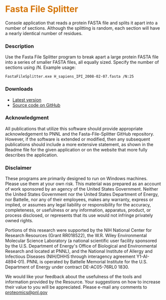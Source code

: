 # __<span style="color:#D57500">Fasta File Splitter</span>__
Console application that reads a protein FASTA file and splits it apart into a number of sections. Although the splitting is random, each section will have a nearly identical number of residues.

### Description
Use the Fasta File Splitter program to break apart a large protein FASTA file into a series of smaller FASTA files, all equally sized.  Specify the number of sections using /N.  Example usage:

`FastaFileSplitter.exe H_sapiens_IPI_2008-02-07.fasta /N:25`

### Downloads
* [Latest version](https://github.com/PNNL-Comp-Mass-Spec/Fasta-File-Splitter/releases/latest)
* [Source code on GitHub](https://github.com/PNNL-Comp-Mass-Spec/Fasta-File-Splitter)

### Acknowledgment

All publications that utilize this software should provide appropriate acknowledgement to PNNL and the Fasta-File-Splitter GitHub repository. However, if the software is extended or modified, then any subsequent publications should include a more extensive statement, as shown in the Readme file for the given application or on the website that more fully describes the application.

### Disclaimer

These programs are primarily designed to run on Windows machines. Please use them at your own risk. This material was prepared as an account of work sponsored by an agency of the United States Government. Neither the United States Government nor the United States Department of Energy, nor Battelle, nor any of their employees, makes any warranty, express or implied, or assumes any legal liability or responsibility for the accuracy, completeness, or usefulness or any information, apparatus, product, or process disclosed, or represents that its use would not infringe privately owned rights.

Portions of this research were supported by the NIH National Center for Research Resources (Grant RR018522), the W.R. Wiley Environmental Molecular Science Laboratory (a national scientific user facility sponsored by the U.S. Department of Energy's Office of Biological and Environmental Research and located at PNNL), and the National Institute of Allergy and Infectious Diseases (NIH/DHHS through interagency agreement Y1-AI-4894-01). PNNL is operated by Battelle Memorial Institute for the U.S. Department of Energy under contract DE-AC05-76RL0 1830.

We would like your feedback about the usefulness of the tools and information provided by the Resource. Your suggestions on how to increase their value to you will be appreciated. Please e-mail any comments to proteomics@pnl.gov
